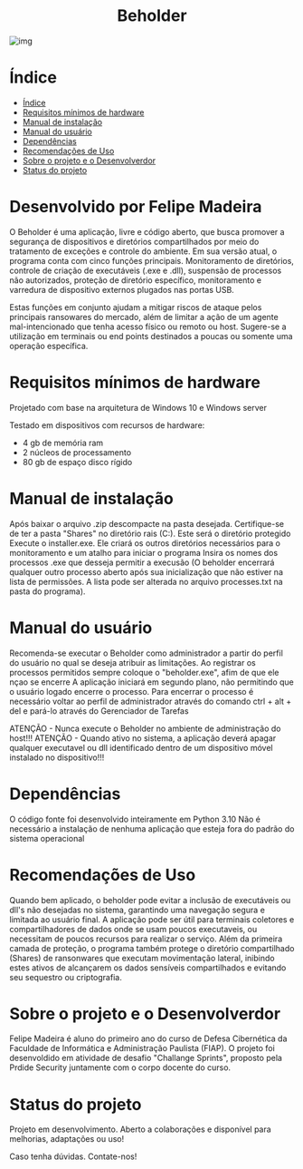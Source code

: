 
<h1 align="center"> Beholder </h1>

![img]([https://github.com/FelpM/Beholder/blob/main/eyeofbeholder.png](https://github.com/FelpM/Beholder/blob/main/beholderimg.png))


# Índice 

* [Índice](#índice)
* [Requisitos mínimos de hardware](#requisitos-mínimos-de-hardware)
* [Manual de instalação](#manual-de-instalação)
* [Manual do usuário](#manual-do-usuário)
* [Dependências](#dependências)
* [Recomendações de Uso](#recomendações-de-uso)
* [Sobre o projeto e o Desenvolverdor](#sobre-o-projeto-e-o-desenvolvedor)
* [Status do projeto](#status-do-projeto)

# Desenvolvido por Felipe Madeira

O Beholder é uma aplicação, livre e código aberto, que busca promover a segurança de 
dispositivos e diretórios compartilhados por meio do tratamento de exceções e controle 
do ambiente. Em sua versão atual, o programa conta com cinco funções principais. 
Monitoramento de diretórios, controle de criação de executáveis (.exe e .dll), suspensão
de processos não autorizados, proteção de diretório específico, monitoramento e 
varredura de dispositivo externos plugados nas portas USB.

Estas funções em conjunto ajudam a mitigar riscos de ataque pelos principais ransowares 
do mercado, além de limitar a ação de um agente mal-intencionado que tenha acesso 
físico ou remoto ou host. Sugere-se a utilização em terminais ou end points destinados a 
poucas ou somente uma operação específica.


# Requisitos mínimos de hardware

Projetado com base na arquitetura de Windows 10 e Windows server

Testado em dispositivos com recursos de hardware:
 * 4 gb de memória ram
 * 2 núcleos de processamento
 * 80 gb de espaço disco rígido

# Manual de instalação

Após baixar o arquivo .zip descompacte na pasta desejada.
Certifique-se de ter a pasta "Shares" no diretório rais (C:). Este será o diretório
protegido 
Execute o installer.exe. Ele criará os outros diretórios necessários para o monitoramento 
e um atalho para iniciar o programa
Insira os nomes dos processos .exe que desseja permitir a execusão (O beholder encerrará
qualquer outro processo aberto após sua inicialização que não estiver na lista de
permissões. A lista pode ser alterada no arquivo processes.txt na pasta do programa).


# Manual do usuário

Recomenda-se executar o Beholder como administrador a partir do perfil do usuário no 
qual se deseja atribuir as limitações.
Ao registrar os processos permitidos sempre coloque o "beholder.exe", afim de que ele
nçao se encerre
A aplicação iniciará em segundo plano, não permitindo que o usuário logado encerre o 
processo. 
Para encerrar o processo é necessário voltar ao perfil de administrador através do 
comando ctrl + alt + del e pará-lo através do Gerenciador de Tarefas

ATENÇÃO - Nunca execute o Beholder no ambiente de administração do host!!!
ATENÇÃO - Quando ativo no sistema, a aplicação deverá apagar qualquer executavel ou dll
identificado dentro de um dispositivo móvel instalado no dispositivo!!!


# Dependências

O código fonte foi desenvolvido inteiramente em Python 3.10
Não é necessário a instalação de nenhuma aplicação que esteja fora do padrão do sistema 
operacional

# Recomendações de Uso

Quando bem aplicado, o beholder pode evitar a inclusão de executáveis ou dll's não
desejadas no sistema, garantindo uma navegação segura e limitada ao usuário final.
A aplicação pode ser útil para terminais coletores e compartilhadores de dados onde 
se usam poucos executaveis, ou necessitam de poucos recursos para realizar o serviço. 
Além da primeira camada de proteção, o programa também protege o diretório compartilhado 
(Shares) de ransonwares que executam movimentação lateral, inibindo estes ativos de 
alcançarem os dados sensíveis compartilhados e evitando seu sequestro ou 
criptografia.

# Sobre o projeto e o Desenvolverdor

Felipe Madeira é aluno do primeiro ano do curso de Defesa Cibernética da Faculdade de
Informática e Administração Paulista (FIAP). O projeto foi desenvoldido em atividade de 
desafio "Challange Sprints", proposto pela Prdide Security juntamente com o corpo
docente do curso.

# Status do projeto

Projeto em desenvolvimento. Aberto a colaborações e disponível para melhorias, adaptações
ou uso!

Caso tenha dúvidas. Contate-nos! 

